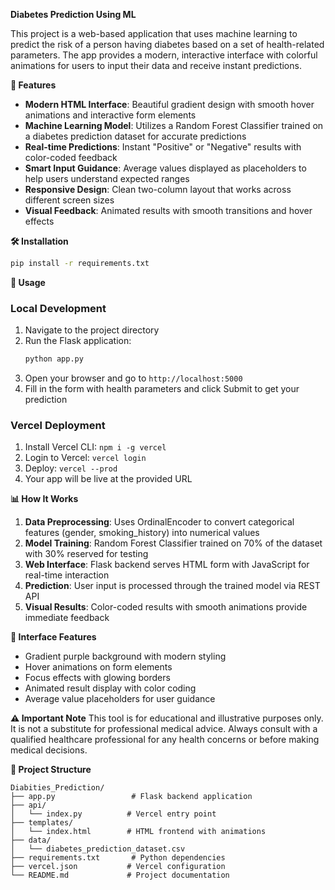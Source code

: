 **Diabetes Prediction Using ML**
 
This project is a web-based application that uses machine learning to predict the risk of a person having diabetes based on a set of health-related parameters. The app provides a modern, interactive interface with colorful animations for users to input their data and receive instant predictions.

**🌟 Features**
- **Modern HTML Interface**: Beautiful gradient design with smooth hover animations and interactive form elements
- **Machine Learning Model**: Utilizes a Random Forest Classifier trained on a diabetes prediction dataset for accurate predictions
- **Real-time Predictions**: Instant "Positive" or "Negative" results with color-coded feedback
- **Smart Input Guidance**: Average values displayed as placeholders to help users understand expected ranges
- **Responsive Design**: Clean two-column layout that works across different screen sizes
- **Visual Feedback**: Animated results with smooth transitions and hover effects

**🛠️ Installation**
```bash
pip install -r requirements.txt
```

**🚀 Usage**

### Local Development
1. Navigate to the project directory
2. Run the Flask application:
   ```bash
   python app.py
   ```
3. Open your browser and go to `http://localhost:5000`
4. Fill in the form with health parameters and click Submit to get your prediction

### Vercel Deployment
1. Install Vercel CLI: `npm i -g vercel`
2. Login to Vercel: `vercel login`
3. Deploy: `vercel --prod`
4. Your app will be live at the provided URL

**📊 How It Works**
1. **Data Preprocessing**: Uses OrdinalEncoder to convert categorical features (gender, smoking_history) into numerical values
2. **Model Training**: Random Forest Classifier trained on 70% of the dataset with 30% reserved for testing
3. **Web Interface**: Flask backend serves HTML form with JavaScript for real-time interaction
4. **Prediction**: User input is processed through the trained model via REST API
5. **Visual Results**: Color-coded results with smooth animations provide immediate feedback

**🎨 Interface Features**
- Gradient purple background with modern styling
- Hover animations on form elements
- Focus effects with glowing borders
- Animated result display with color coding
- Average value placeholders for user guidance

**⚠️ Important Note**
This tool is for educational and illustrative purposes only. It is not a substitute for professional medical advice. Always consult with a qualified healthcare professional for any health concerns or before making medical decisions.

**📁 Project Structure**
```
Diabities_Prediction/
├── app.py                 # Flask backend application
├── api/
│   └── index.py          # Vercel entry point
├── templates/
│   └── index.html        # HTML frontend with animations
├── data/
│   └── diabetes_prediction_dataset.csv
├── requirements.txt       # Python dependencies
├── vercel.json           # Vercel configuration
└── README.md             # Project documentation
```
